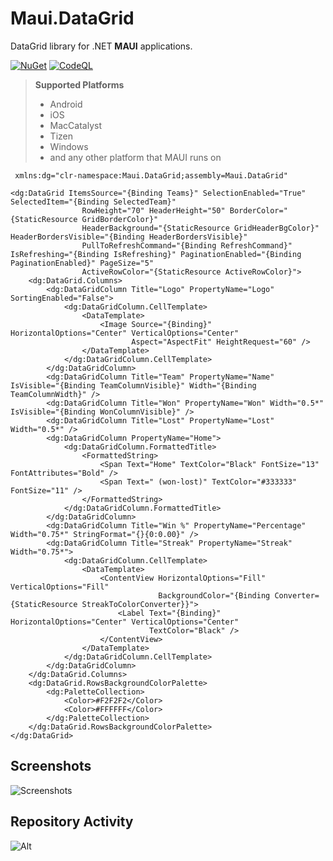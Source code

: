 # Maui.DataGrid

DataGrid library for .NET **MAUI** applications.

[![NuGet](https://img.shields.io/badge/nuget-v4.0.1-blue.svg?style=plastic)](https://www.nuget.org/packages/akgul.Maui.Datagrid) [![CodeQL](https://github.com/akgulebubekir/Maui.DataGrid/actions/workflows/codeql.yml/badge.svg)](https://github.com/akgulebubekir/Maui.DataGrid/actions/workflows/codeql.yml)

> **Supported Platforms**
  >- Android
  >- iOS
  >- MacCatalyst
  >- Tizen
  >- Windows
  >- and any other platform that MAUI runs on


```xaml
 xmlns:dg="clr-namespace:Maui.DataGrid;assembly=Maui.DataGrid"

<dg:DataGrid ItemsSource="{Binding Teams}" SelectionEnabled="True" SelectedItem="{Binding SelectedTeam}"
                RowHeight="70" HeaderHeight="50" BorderColor="{StaticResource GridBorderColor}"
                HeaderBackground="{StaticResource GridHeaderBgColor}" HeaderBordersVisible="{Binding HeaderBordersVisible}"
                PullToRefreshCommand="{Binding RefreshCommand}" IsRefreshing="{Binding IsRefreshing}" PaginationEnabled="{Binding PaginationEnabled}" PageSize="5"
                ActiveRowColor="{StaticResource ActiveRowColor}">
    <dg:DataGrid.Columns>
        <dg:DataGridColumn Title="Logo" PropertyName="Logo" SortingEnabled="False">
            <dg:DataGridColumn.CellTemplate>
                <DataTemplate>
                    <Image Source="{Binding}" HorizontalOptions="Center" VerticalOptions="Center"
                           Aspect="AspectFit" HeightRequest="60" />
                </DataTemplate>
            </dg:DataGridColumn.CellTemplate>
        </dg:DataGridColumn>
        <dg:DataGridColumn Title="Team" PropertyName="Name" IsVisible="{Binding TeamColumnVisible}" Width="{Binding TeamColumnWidth}" />
        <dg:DataGridColumn Title="Won" PropertyName="Won" Width="0.5*" IsVisible="{Binding WonColumnVisible}" />
        <dg:DataGridColumn Title="Lost" PropertyName="Lost" Width="0.5*" />
        <dg:DataGridColumn PropertyName="Home">
            <dg:DataGridColumn.FormattedTitle>
                <FormattedString>
                    <Span Text="Home" TextColor="Black" FontSize="13" FontAttributes="Bold" />
                    <Span Text=" (won-lost)" TextColor="#333333" FontSize="11" />
                </FormattedString>
            </dg:DataGridColumn.FormattedTitle>
        </dg:DataGridColumn>
        <dg:DataGridColumn Title="Win %" PropertyName="Percentage" Width="0.75*" StringFormat="{}{0:0.00}" />
        <dg:DataGridColumn Title="Streak" PropertyName="Streak" Width="0.75*">
            <dg:DataGridColumn.CellTemplate>
                <DataTemplate>
                    <ContentView HorizontalOptions="Fill" VerticalOptions="Fill"
                                 BackgroundColor="{Binding Converter={StaticResource StreakToColorConverter}}">
                        <Label Text="{Binding}" HorizontalOptions="Center" VerticalOptions="Center"
                               TextColor="Black" />
                    </ContentView>
                </DataTemplate>
            </dg:DataGridColumn.CellTemplate>
        </dg:DataGridColumn>
    </dg:DataGrid.Columns>
    <dg:DataGrid.RowsBackgroundColorPalette>
        <dg:PaletteCollection>
            <Color>#F2F2F2</Color>
            <Color>#FFFFFF</Color>
        </dg:PaletteCollection>
    </dg:DataGrid.RowsBackgroundColorPalette>
</dg:DataGrid>
```

Screenshots
----------

![Screenshots](https://raw.githubusercontent.com/akgulebubekir/Maui.DataGrid/master/Screenshots/windows_landscape.PNG)


## Repository Activity

![Alt](https://repobeats.axiom.co/api/embed/850b3036e03f7eff1bb74b4744e42aa3901a8ee7.svg "Repobeats analytics")
